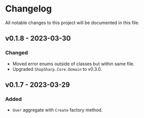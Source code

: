 ﻿# Changelog

All notable changes to this project will be documented in this file.

## v0.1.8 - 2023-03-30

### Changed

- Moved error enums outside of classes but within same file.
- Upgraded `ShopSharp.Core.Domain` to v0.3.0.

## v0.1.7 - 2023-03-29

### Added

- `User` aggregate with `Create` factory method.